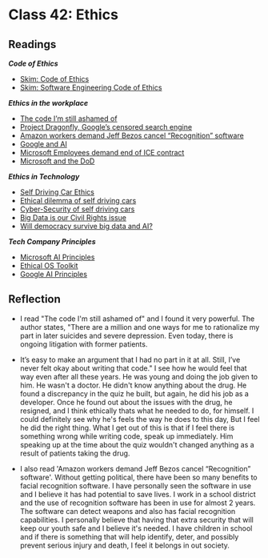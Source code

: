 # Class 42: Ethics

## Readings

***Code of Ethics***

- [Skim: Code of Ethics](https://www.acm.org/code-of-ethics)
- [Skim: Software Engineering Code of Ethics](https://ethics.acm.org/code-of-ethics/software-engineering-code/)

***Ethics in the workplace***

- [The code I’m still ashamed of](https://medium.freecodecamp.org/the-code-im-still-ashamed-of-e4c021dff55e)
- [Project Dragonfly, Google’s censored search engine](https://www.vox.com/2018/8/17/17704526/google-dragonfly-censored-search-engine-china)
- [Amazon workers demand Jeff Bezos cancel “Recognition” software](https://gizmodo.com/amazon-workers-demand-jeff-bezos-cancel-face-recognitio-1827037509)
- [Google and AI](https://gizmodo.com/in-reversal-google-says-its-ai-will-not-be-used-for-we-1826649327)
- [Microsoft Employees demand end of ICE contract](https://web.archive.org/web/20211124172013/https://www.nytimes.com/2018/06/19/technology/tech-companies-immigration-border.html)
- [Microsoft and the DoD](https://web.archive.org/web/20200616232735/https://www.businessinsider.com/microsoft-employees-protest-contract-us-army-hololens-2019-2)

***Ethics in Technology***

- [Self Driving Car Ethics](https://www.freep.com/story/money/cars/2017/11/21/self-driving-cars-ethics/804805001/)
- [Ethical dilemma of self driving cars](https://www.theglobeandmail.com/globe-drive/culture/technology/the-ethical-dilemmas-of-self-drivingcars/article37803470/)
- [Cyber-Security of self driving cars](https://phys.org/news/2017-02-cybersecurity-self-driving-cars.html)
- [Big Data is our Civil Rights issue](http://solveforinteresting.com/big-data-is-our-generations-civil-rights-issue-and-we-dont-know-it/)
- [Will democracy survive big data and AI?](https://www.scientificamerican.com/article/will-democracy-survive-big-data-and-artificial-intelligence/)

***Tech Company Principles***

- [Microsoft AI Principles](https://www.microsoft.com/en-us/AI/our-approach-to-ai)
- [Ethical OS Toolkit](https://ethicalos.org/)
- [Google AI Principles](https://www.blog.google/technology/ai/ai-principles/)

## Reflection

- I read "The code I'm still ashamed of" and I found it very powerful.  The author states, "There are a million and one ways for me to rationalize my part in later suicides and severe depression. Even today, there is ongoing litigation with former patients.

- It’s easy to make an argument that I had no part in it at all. Still, I’ve never felt okay about writing that code." I see how he would feel that way even after all these years.  He was young and doing the job given to him.  He wasn't a doctor.  He didn't know anything about the drug.  He found a discrepancy in the quiz he built, but again, he did his job as a developer.  Once he found out about the issues with the drug, he resigned, and I think ethically thats what he needed to do, for himself.  I could definitely see why he's feels the way he does to this day, But I feel he did the right thing. What I get out of this is that if I feel there is something wrong while writing code, speak up immediately.  Him speaking up at the time about the quiz wouldn't changed anything as a result of patients taking the drug.

- I also read 'Amazon workers demand Jeff Bezos cancel “Recognition” software'.  Without getting political, there have been so many benefits to facial recognition software.  I have personally seen the software in use and I believe it has had potential to save lives.  I work in a school district and the use of recognition software has been in use for almost 2 years.  The software can detect weapons and also has facial recognition capabilities.  I personally believe that having that extra security that will keep our youth safe and I believe it's needed.  I have children in school and if there is something that will help identify, deter, and possibly prevent serious injury and death, I feel it belongs in out society.  